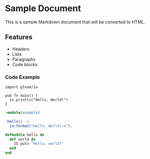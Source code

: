 # Sample Document

This is a sample Markdown document that will be converted to HTML.

## Features

* Headers
* Lists
* Paragraphs
* Code blocks

### Code Example

```gleam
import gleam/io

pub fn main() {
  io.println("Hello, World!")
}
```

```erlang
-module(example)

-hello() ->
  io:format("Hello, World!~n").
```

```elixir
defmodule hello do
  def world do
    IO.puts "Hello, world!"
  end
end
```
